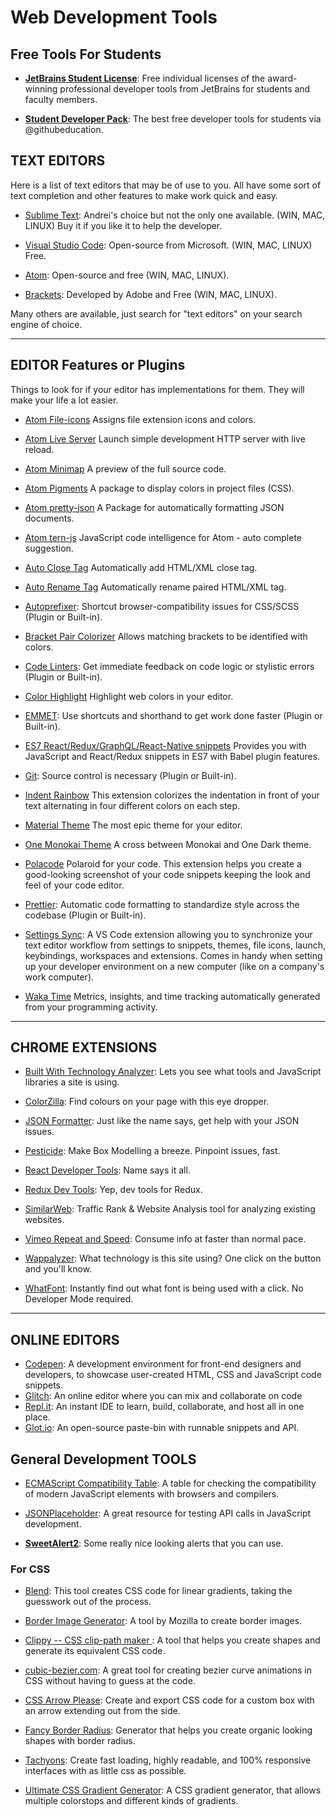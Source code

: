 # Web Development Tools

## Free Tools For Students

- [**JetBrains Student License**](https://www.jetbrains.com/student/): Free individual licenses of the award-winning professional developer tools from JetBrains for students and faculty members.

- [**Student Developer Pack**](https://education.github.com/pack): The best free developer tools for students via @githubeducation.

## TEXT EDITORS

Here is a list of text editors that may be of use to you. All have some sort of text completion and other features to make work quick and easy.

- [Sublime Text](https://www.sublimetext.com/3): Andrei's choice but not the only one available. (WIN, MAC, LINUX) Buy it if you like it to help the developer.

- [Visual Studio Code](https://code.visualstudio.com/): Open-source from Microsoft. (WIN, MAC, LINUX) Free.

- [Atom](https://atom.io/): Open-source and free (WIN, MAC, LINUX).

- [Brackets](http://brackets.io/): Developed by Adobe and Free (WIN, MAC, LINUX).

Many others are available, just search for "text editors" on your search engine of choice.

---

## EDITOR Features or Plugins

Things to look for if your editor has implementations for them. They will make your life a lot easier.

- [Atom File-icons](https://atom.io/packages/file-icons) Assigns file extension icons and colors.

- [Atom Live Server](https://atom.io/packages/atom-live-server) Launch simple development HTTP server with live reload.

- [Atom Minimap](https://atom.io/packages/minimap) A preview of the full source code.

- [Atom Pigments](https://atom.io/packages/pigments) A package to display colors in project files (CSS).

- [Atom pretty-json](https://atom.io/packages/pretty-json) A Package for automatically formatting JSON documents.

- [Atom tern-js](https://atom.io/packages/atom-ternjs) JavaScript code intelligence for Atom - auto complete suggestion.

- [Auto Close Tag](https://marketplace.visualstudio.com/items?itemName=formulahendry.auto-close-tag) Automatically add HTML/XML close tag.

- [Auto Rename Tag](https://marketplace.visualstudio.com/items?itemName=formulahendry.auto-rename-tag) Automatically rename paired HTML/XML tag.

- [Autoprefixer](https://atom.io/packages/autoprefixer): Shortcut browser-compatibility issues for CSS/SCSS (Plugin or Built-in).

- [Bracket Pair Colorizer](https://marketplace.visualstudio.com/items?itemName=CoenraadS.bracket-pair-colorizer) Allows matching brackets to be identified with colors.

- [Code Linters](https://github.com/collections/clean-code-linters): Get immediate feedback on code logic or stylistic errors (Plugin or Built-in).

- [Color Highlight](https://marketplace.visualstudio.com/items?itemName=naumovs.color-highlight) Highlight web colors in your editor.

- [EMMET](https://emmet.io/): Use shortcuts and shorthand to get work done faster (Plugin or Built-in).

- [ES7 React/Redux/GraphQL/React-Native snippets](https://marketplace.visualstudio.com/items?itemName=dsznajder.es7-react-js-snippets) Provides you with JavaScript and React/Redux snippets in ES7 with Babel plugin features.

- [Git](https://git-scm.com/): Source control is necessary (Plugin or Built-in).

- [Indent Rainbow](https://marketplace.visualstudio.com/items?itemName=oderwat.indent-rainbow) This extension colorizes the indentation in front of your text alternating in four different colors on each step.

- [Material Theme](https://marketplace.visualstudio.com/items?itemName=Equinusocio.vsc-material-theme) The most epic theme for your editor.

- [One Monokai Theme](https://marketplace.visualstudio.com/items?itemName=azemoh.one-monokai) A cross between Monokai and One Dark theme.

- [Polacode](https://marketplace.visualstudio.com/items?itemName=pnp.polacode) Polaroid for your code. This extension helps you create a good-looking screenshot of your code snippets keeping the look and feel of your code editor.

- [Prettier](https://prettier.io/): Automatic code formatting to standardize style across the codebase (Plugin or Built-in).

- [Settings Sync](https://github.com/shanalikhan/code-settings-sync/wiki/Setup-Guide): A VS Code extension allowing you to synchronize your text editor workflow from settings to snippets, themes, file icons, launch, keybindings, workspaces and extensions. Comes in handy when setting up your developer environment on a new computer (like on a company's work computer).

- [Waka Time](https://marketplace.visualstudio.com/items?itemName=WakaTime.WakaTime) Metrics, insights, and time tracking automatically generated from your programming activity.

---

## CHROME EXTENSIONS

- [Built With Technology Analyzer](https://chrome.google.com/webstore/detail/builtwith-technology-prof/dapjbgnjinbpoindlpdmhochffioedbn?hl=en-US): Lets you see what tools and JavaScript libraries a site is using.

- [ColorZilla](https://chrome.google.com/webstore/detail/colorzilla/bhlhnicpbhignbdhedgjhgdocnmhomnp): Find colours on your page with this eye dropper.

- [JSON Formatter](https://chrome.google.com/webstore/detail/json-formatter/bcjindcccaagfpapjjmafapmmgkkhgoa): Just like the name says, get help with your JSON issues.

- [Pesticide](https://chrome.google.com/webstore/search/pesticide): Make Box Modelling a breeze. Pinpoint issues, fast.

- [React Developer Tools](https://chrome.google.com/webstore/detail/react-developer-tools/fmkadmapgofadopljbjfkapdkoienihi): Name says it all.

- [Redux Dev Tools](https://chrome.google.com/webstore/detail/redux-devtools/lmhkpmbekcpmknklioeibfkpmmfibljd): Yep, dev tools for Redux.

- [SimilarWeb](https://chrome.google.com/webstore/detail/similarweb-traffic-rank-w/hoklmmgfnpapgjgcpechhaamimifchmp): Traffic Rank & Website Analysis tool for analyzing existing websites.

- [Vimeo Repeat and Speed](https://chrome.google.com/webstore/detail/vimeo-repeat-speed/noonakfaafcdaagngpjehilgegefdima): Consume info at faster than normal pace.

- [Wappalyzer](https://chrome.google.com/webstore/detail/wappalyzer/gppongmhjkpfnbhagpmjfkannfbllamg): What technology is this site using? One click on the button and you'll know.

- [WhatFont](https://chrome.google.com/webstore/detail/whatfont/jabopobgcpjmedljpbcaablpmlmfcogm): Instantly find out what font is being used with a click. No Developer Mode required.

---

## ONLINE EDITORS

- [Codepen](https://codepen.io/): A development environment for front-end designers and developers, to showcase user-created HTML, CSS and JavaScript code snippets.
- [Glitch](https://glitch.com/): An online editor where you can mix and collaborate on code
- [Repl.it](https://repl.it/): An instant IDE to learn, build, collaborate, and host all in one place.
- [Glot.io](https://glot.io/): An open-source paste-bin with runnable snippets and API.

## General Development TOOLS

- [ECMAScript Compatibility Table](https://kangax.github.io/compat-table/es6/): A table for checking the compatibility of modern JavaScript elements with browsers and compilers.

- [JSONPlaceholder](https://jsonplaceholder.typicode.com/): A great resource for testing API calls in JavaScript development.

- [**SweetAlert2**](https://sweetalert2.github.io/?utm_content=buffer5396d&utm_medium=social&utm_source=facebook.com&utm_campaign=buffer): Some really nice looking alerts that you can use.

### For CSS

- [Blend](http://colinkeany.com/blend/): This tool creates CSS code for linear gradients, taking the guesswork out of the process.

- [Border Image Generator](https://developer.mozilla.org/de/docs/Web/CSS/CSS_Background_and_Borders/Border-image_generator): A tool by Mozilla to create border images.

- [Clippy -- CSS clip-path maker ](https://bennettfeely.com/clippy/): A tool that helps you create shapes and generate its equivalent CSS code.

- [cubic-bezier.com](http://cubic-bezier.com/#.17,.67,.83,.67): A great tool for creating bezier curve animations in CSS without having to guess at the code.

- [CSS Arrow Please](http://www.cssarrowplease.com/): Create and export CSS code for a custom box with an arrow extending out from the side.

- [Fancy Border Radius](https://9elements.github.io/fancy-border-radius/): Generator that helps you create organic looking shapes with border radius.

- [Tachyons](https://tachyons.io/): Create fast loading, highly readable, and 100% responsive interfaces with as little css as possible.

- [Ultimate CSS Gradient Generator](http://www.colorzilla.com/gradient-editor/): A CSS gradient generator, that allows multiple colorstops and different kinds of gradients.
